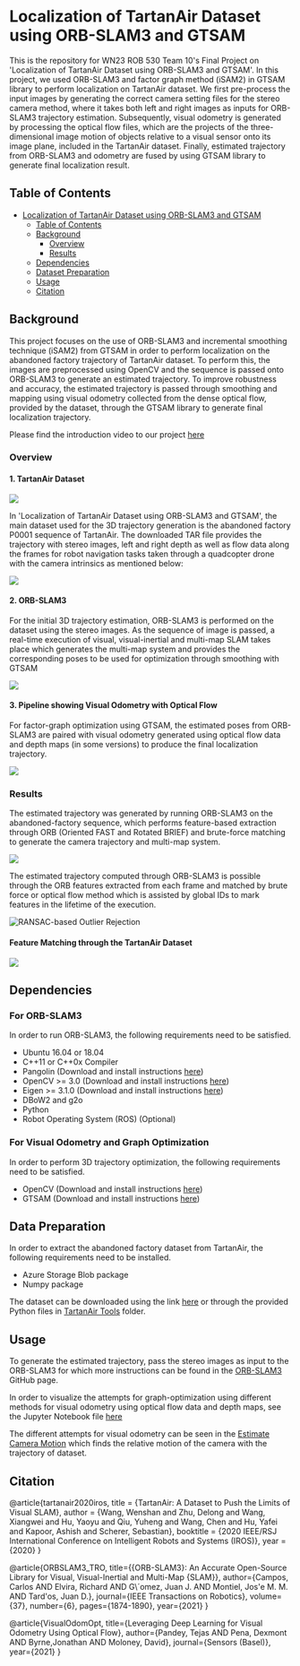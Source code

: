 # Localization of TartanAir Dataset using ORB-SLAM3 and GTSAM

This is the repository for WN23 ROB 530 Team 10's Final Project on 'Localization of TartanAir Dataset using ORB-SLAM3 and GTSAM'.  In this project, we used ORB-SLAM3 and factor graph method (iSAM2) in GTSAM library to perform localization on TartanAir dataset. We first pre-process the input images by generating the correct camera setting files for the stereo camera method, where it takes both left and right images as inputs for ORB-SLAM3 trajectory estimation. Subsequently, visual odometry is generated by processing the optical flow files, which are the projects of the three-dimensional image motion of objects relative to a visual sensor onto its image plane, included in the TartanAir dataset. Finally, estimated trajectory from ORB-SLAM3 and odometry are fused by using GTSAM library to generate final localization result.

## Table of Contents
- [Localization of TartanAir Dataset using ORB-SLAM3 and GTSAM](#Localization-of-TartanAir-Dataset-using-ORB-SLAM3-and-GTSAM)
  - [Table of Contents](#table-of-contents)
  - [Background](#background)
    - [Overview](#overview)
    - [Results](#results)
  - [Dependencies](#dependencies)
  - [Dataset Preparation](#dataset-preparation)
  - [Usage](#usage)
  - [Citation](#citation)
  
## Background

This project focuses on the use of ORB-SLAM3 and incremental smoothing technique (iSAM2) from GTSAM in order to perform localization on the abandoned factory trajectory of TartanAir dataset. To perform this, the images are preprocessed using OpenCV and the sequence is passed onto ORB-SLAM3 to generate an estimated trajectory. To improve robustness and accuracy, the estimated trajectory is passed through smoothing and mapping using visual odometry collected from the dense optical flow, provided by the dataset, through the GTSAM library to generate final localization trajectory.

Please find the introduction video to our project [here](https://www.youtube.com/watch?v=JXXVHaLAXbg)

### Overview

#### 1. TartanAir Dataset
![](./images/tartanair.png)

In 'Localization of TartanAir Dataset using ORB-SLAM3 and GTSAM', the main dataset used for the 3D trajectory generation is the abandoned factory P0001 sequence of TartanAir. The downloaded TAR file provides the trajectory with stereo images, left and right depth as well as flow data along the frames for robot navigation tasks taken through a quadcopter drone with the camera intrinsics as mentioned below:

![](./images/camera_intrinsics.PNG)

#### 2. ORB-SLAM3

For the initial 3D trajectory estimation, ORB-SLAM3 is performed on the dataset using the stereo images. As the sequence of image is passed, a real-time execution of visual, visual-inertial and multi-map SLAM takes place which generates the multi-map system and provides the corresponding poses to be used for optimization through smoothing with GTSAM

![](./images/ORB-SLAM3.png)

#### 3. Pipeline showing Visual Odometry with Optical Flow

For factor-graph optimization using GTSAM, the estimated poses from ORB-SLAM3 are paired with visual odometry generated using optical flow data and depth maps (in some versions) to produce the final localization trajectory.

![](./images/Pipeline.png)

### Results

The estimated trajectory was generated by running ORB-SLAM3 on the abandoned-factory sequence, which performs feature-based extraction through ORB (Oriented FAST and Rotated BRIEF) and brute-force matching to generate the camera trajectory and multi-map system.  

![](./images/tr_orb_slam.gif)

The estimated trajectory computed through ORB-SLAM3 is possible through the ORB features extracted from each frame and matched by brute force or optical flow method which is assisted by global IDs to mark features in the lifetime of the execution.

![RANSAC-based Outlier Rejection](./images/Ransac.png)

#### Feature Matching through the TartanAir Dataset
![](./images/feature_matching.gif)

## Dependencies

### For ORB-SLAM3

In order to run ORB-SLAM3, the following requirements need to be satisfied.
- Ubuntu 16.04 or 18.04
- C++11 or C++0x Compiler
- Pangolin (Download and install instructions [here](https://github.com/stevenlovegrove/Pangolin))
- OpenCV >= 3.0 (Download and install instructions [here](http://opencv.org/))
- Eigen >= 3.1.0 (Download and install instructions [here](http://eigen.tuxfamily.org/))
- DBoW2 and g2o
- Python
- Robot Operating System (ROS) (Optional)

### For Visual Odometry and Graph Optimization

In order to perform 3D trajectory optimization, the following requirements need to be satisfied.

- OpenCV (Download and install instructions [here](http://opencv.org/))
- GTSAM (Download and install instructions [here](https://github.com/borglab/gtsam))

## Data Preparation

In order to extract the abandoned factory dataset from TartanAir, the following requirements need to be installed.

- Azure Storage Blob package
- Numpy package

The dataset can be downloaded using the link [here](https://cmu.box.com/s/5ycmyx1q3vumesl0bozfze1a54ejwgmq) or through the provided Python files in [TartanAir Tools](./tartanair_tools) folder.

## Usage

To generate the estimated trajectory, pass the stereo images as input to the ORB-SLAM3 for which more instructions can be found in the [ORB-SLAM3](./ORB_SLAM3) GitHub page.

In order to visualize the attempts for graph-optimization using different methods for visual odometry using optical flow data and depth maps, see the Jupyter Notebook file [here](./OpticalFlow_GTSAM/OF_GTSAM.ipynb)

The different attempts for visual odometry can be seen in the [Estimate Camera Motion](./Estimate_Camera_Motion) which finds the relative motion of the camera with the trajectory of dataset.

## Citation

@article{tartanair2020iros,
  title =   {TartanAir: A Dataset to Push the Limits of Visual SLAM},
  author =  {Wang, Wenshan and Zhu, Delong and Wang, Xiangwei and Hu, Yaoyu and Qiu, Yuheng and Wang, Chen and Hu, Yafei and Kapoor, Ashish and Scherer, Sebastian},
  booktitle = {2020 IEEE/RSJ International Conference on Intelligent Robots and Systems (IROS)},
  year =    {2020}
}

@article{ORBSLAM3_TRO,
      title={{ORB-SLAM3}: An Accurate Open-Source Library for Visual, Visual-Inertial 
               and Multi-Map {SLAM}},
      author={Campos, Carlos AND Elvira, Richard AND G\´omez, Juan J. AND Montiel, 
              Jos\'e M. M. AND Tard\'os, Juan D.},
      journal={IEEE Transactions on Robotics}, 
      volume={37},
      number={6},
      pages={1874-1890},
      year={2021}
     }

@article{VisualOdomOpt,
      title={Leveraging Deep Learning for Visual Odometry Using Optical Flow},
      author={Pandey, Tejas AND Pena, Dexmont AND Byrne,Jonathan AND Moloney, David},
      journal={Sensors (Basel)}, 
      year={2021}
     }


